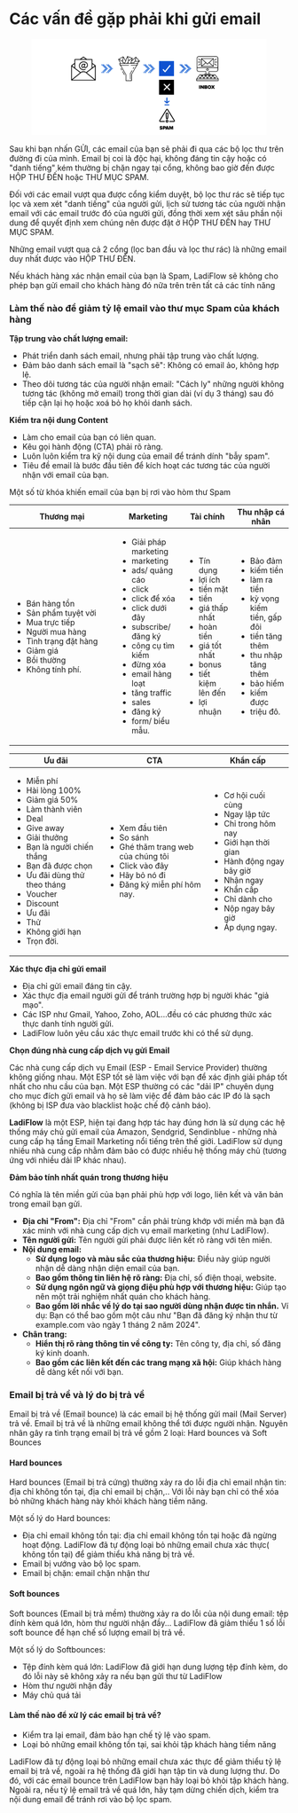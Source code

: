 # Các vấn đề gặp phải khi gửi email

<figure><img src="../.gitbook/assets/image (464).png" alt=""><figcaption></figcaption></figure>

Sau khi bạn nhấn GỬI, các email của bạn sẽ phải đi qua các bộ lọc thư trên đường đi của mình. Email bị coi là độc hại, không đáng tin cậy hoặc có "danh tiếng" kém thường bị chặn ngay tại cổng, không bao giờ đến được HỘP THƯ ĐẾN hoặc THƯ MỤC SPAM.

Đối với các email vượt qua được cổng kiểm duyệt, bộ lọc thư rác sẽ tiếp tục lọc và xem xét "danh tiếng" của người gửi, lịch sử tương tác của người nhận email với các email trước đó của người gửi, đồng thời xem xét sâu phần nội dung để quyết định xem chúng nên được đặt ở HỘP THƯ ĐẾN hay THƯ MỤC SPAM.

Những email vượt qua cả 2 cổng (lọc ban đầu và lọc thư rác) là những email duy nhất được vào HỘP THƯ ĐẾN.

Nếu khách hàng xác nhận email của bạn là Spam, LadiFlow sẽ không cho phép bạn gửi email cho khách hàng đó nữa trên trên tất cả các tính năng

### Làm thế nào để giảm tỷ lệ email vào thư mục Spam của khách hàng

**Tập trung vào chất lượng email:**&#x20;

* Phát triển danh sách email, nhưng phải tập trung vào chất lượng.
* Đảm bảo danh sách email là "sạch sẽ": Không có email ảo, không hợp lệ.&#x20;
* Theo dõi tương tác của người nhận email: "Cách ly" những người không tương tác (không mở email) trong thời gian dài (ví dụ 3 tháng) sau đó tiếp cận lại họ hoặc xoá bỏ họ khỏi danh sách.

**Kiểm tra nội dung Content**

* Làm cho email của bạn có liên quan.
* Kêu gọi hành động (CTA) phải rõ ràng.
* Luôn luôn kiểm tra kỹ nội dung của email để tránh dính "bẫy spam".
* Tiêu đề email là bước đầu tiên để kích hoạt các tương tác của người nhận với email của bạn.

Một số từ khóa khiến email của bạn bị rơi vào hòm thư Spam

<table><thead><tr><th width="176">Thương mại</th><th>Marketing</th><th>Tài chính</th><th>Thu nhập cá nhân</th></tr></thead><tbody><tr><td><ul><li>Bán hàng tồn</li><li>Sản phẩm tuyệt vời</li><li>Mua trực tiếp</li><li>Người mua hàng</li><li>Tình trạng đặt hàng</li><li> Giảm giá</li><li>Bồi thường</li><li>Không tính phí.</li></ul></td><td><ul><li>Giải pháp marketing</li><li>marketing</li><li>ads/ quảng cáo</li><li>click</li><li>click để xóa</li><li>click dưới đây</li><li> subscribe/ đăng ký</li><li> công cụ tìm kiếm</li><li>đừng xóa</li><li>email hàng loạt</li><li>tăng traffic</li><li>sales</li><li>đăng ký</li><li>form/ biểu mẫu.</li></ul></td><td><ul><li>Tín dụng</li><li>lợi ích</li><li>tiền mặt</li><li>tiền</li><li>giá thấp nhất</li><li>hoàn tiền</li><li>giá tốt nhất</li><li>bonus</li><li>tiết kiệm lên đến</li><li>lợi nhuận</li></ul></td><td><ul><li>Bảo đảm</li><li>kiếm tiền</li><li>làm ra tiền</li><li>kỳ vọng kiếm tiền, gấp đôi</li><li> tiền tăng thêm</li><li>thu nhập tăng thêm</li><li>bảo hiểm</li><li>kiếm được</li><li>triệu đô.</li></ul></td></tr></tbody></table>

| Ưu đãi                                                                                                                                                                                                                                                                                                                                            | CTA                                                                                                                                                                  | Khẩn cấp                                                                                                                                                                                                                                           |
| ------------------------------------------------------------------------------------------------------------------------------------------------------------------------------------------------------------------------------------------------------------------------------------------------------------------------------------------------- | -------------------------------------------------------------------------------------------------------------------------------------------------------------------- | -------------------------------------------------------------------------------------------------------------------------------------------------------------------------------------------------------------------------------------------------- |
| <ul><li>Miễn phí</li><li>Hài lòng 100%</li><li>Giảm giá 50%</li><li>Làm thành viên</li><li>Deal</li><li>Give away</li><li>Giải thưởng</li><li>Bạn là người chiến thắng</li><li>Bạn đã được chọn</li><li>Ưu đãi dùng thử theo tháng</li><li>Voucher</li><li>Discount</li><li>Ưu đãi</li><li>Thử</li><li>Không giới hạn</li><li>Trọn đời.</li></ul> | <ul><li>Xem đầu tiên</li><li>So sánh</li><li>Ghé thăm trang web của chúng tôi</li><li>Click vào đây</li><li>Hãy bỏ nó đi</li><li>Đăng ký miễn phí hôm nay.</li></ul> | <ul><li>Cơ hội cuối cùng</li><li>Ngay lập tức</li><li>Chỉ trong hôm nay</li><li>Giới hạn thời gian</li><li>Hành động ngay bây giờ</li><li>Nhận ngay</li><li>Khẩn cấp</li><li>Chỉ dành cho</li><li>Nộp ngay bây giờ</li><li>Áp dụng ngay.</li></ul> |

**Xác thực địa chỉ gửi email**

* Địa chỉ gửi email đáng tin cậy.
* Xác thực địa email người gửi để tránh trường hợp bị người khác "giả mạo".
* Các ISP như Gmail, Yahoo, Zoho, AOL...đều có các phương thức xác thực danh tính người gửi.
* LadiFlow luôn yêu cầu xác thực email trước khi có thể sử dụng.

**Chọn đúng nhà cung cấp dịch vụ gửi Email**

Các nhà cung cấp dịch vụ Email (ESP - Email Service Provider) thường không giống nhau. Một ESP tốt sẽ làm việc với bạn để xác định giải pháp tốt nhất cho nhu cầu của bạn. Một ESP thường có các "dải IP" chuyên dụng cho mục đích gửi email và họ sẽ làm việc để đảm bảo các IP đó là sạch (không bị ISP đưa vào blacklist hoặc chế độ cảnh báo).&#x20;

**LadiFlow** là một ESP, hiện tại đang hợp tác hay đúng hơn là sử dụng các hệ thống máy chủ gửi email của Amazon, Sendgrid, Sendinblue - những nhà cung cấp hạ tầng Email Marketing nổi tiếng trên thế giới. LadiFlow sử dụng nhiều nhà cung cấp nhằm đảm bảo có được nhiều hệ thống máy chủ (tương ứng với nhiều dải IP khác nhau).

**Đảm bảo tính nhất quán trong thương hiệu**

Có nghĩa là tên miền gửi của bạn phải phù hợp với logo, liên kết và văn bản trong email bạn gửi.&#x20;

* **Địa chỉ "From":** Địa chỉ "From" cần phải trùng khớp với miền mà bạn đã xác minh với nhà cung cấp dịch vụ email marketing (như LadiFlow).
* **Tên người gửi:** Tên người gửi phải được liên kết rõ ràng với tên miền.
* **Nội dung email:**
  * **Sử dụng logo và màu sắc của thương hiệu:** Điều này giúp người nhận dễ dàng nhận diện email của bạn.
  * **Bao gồm thông tin liên hệ rõ ràng:** Địa chỉ, số điện thoại, website.
  * **Sử dụng ngôn ngữ và giọng điệu phù hợp với thương hiệu:** Giúp tạo nên một trải nghiệm nhất quán cho khách hàng.
  * **Bao gồm lời nhắc về lý do tại sao người dùng nhận được tin nhắn.** Ví dụ: Bạn có thể bao gồm một câu như "Bạn đã đăng ký nhận thư từ example.com vào ngày 1 tháng 2 năm 2024".
* **Chân trang:**
  * **Hiển thị rõ ràng thông tin về công ty:** Tên công ty, địa chỉ, số đăng ký kinh doanh.
  * **Bao gồm các liên kết đến các trang mạng xã hội:** Giúp khách hàng dễ dàng kết nối với bạn.

### Email bị trả về và lý do bị trả về

Email bị trả về (Email bounce) là các email bị hệ thống gửi mail (Mail Server) trả về. Email bị trả về là những email không thể tới được người nhận. Nguyên nhân gây ra tình trạng email bị trả về gồm 2 loại: Hard bounces và Soft Bounces

#### Hard bounces

Hard bounces (Email bị trả cứng) thường xảy ra do lỗi địa chỉ email nhận tin: địa chỉ không tồn tại, địa chỉ email bị chặn,.. Với lỗi này bạn chỉ có thể xóa bỏ những khách hàng này khỏi khách hàng tiềm năng.

Một số lý do Hard bounces:

* Địa chỉ email không tồn tại: địa chỉ email không tồn tại hoặc đã ngừng hoạt động. LadiFlow đã tự động loại bỏ những email chưa xác thực( không tồn tại) để giảm thiểu khả năng bị trả về.
* Email bị vướng vào bộ lọc spam.
* Email bị chặn: email chặn nhận thư

#### Soft bounces

Soft bounces (Email bị trả mềm) thường xảy ra do lỗi của nội dung email: tệp đính kèm quá lớn, hòm thư người nhận đầy... LadiFlow đã giảm thiểu 1 số lỗi soft bounce để hạn chế số lượng email bị trả về.

Một số lý do Softbounces:

* Tệp đính kèm quá lớn: LadiFlow đã giới hạn dung lượng tệp đính kèm, do đó lỗi này sẽ không xảy ra nếu bạn gửi thư từ LadiFlow
* Hòm thư người nhận đầy
* Máy chủ quá tải

#### Làm thế nào để xử lý các email bị trả về?

* Kiểm tra lại email, đảm bảo hạn chế tỷ lệ vào spam.
* Loại bỏ những email không tồn tại, sai khỏi tập khách hàng tiềm năng

LadiFlow đã tự động loại bỏ những email chưa xác thực để giảm thiểu tỷ lệ email bị trả về, ngoài ra hệ thống đã giới hạn tập tin và dung lượng thư. Do đó, với các email bounce trên LadiFlow bạn hãy loại bỏ khỏi tập khách hàng. Ngoài ra, nếu tỷ lệ email trả về quá lớn, hãy tạm dừng chiến dịch, kiểm tra nội dung email để tránh rơi vào bộ lọc spam.

&#x20;
